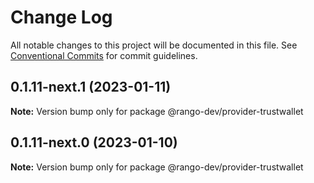 # Change Log

All notable changes to this project will be documented in this file.
See [Conventional Commits](https://conventionalcommits.org) for commit guidelines.

## 0.1.11-next.1 (2023-01-11)

**Note:** Version bump only for package @rango-dev/provider-trustwallet

## 0.1.11-next.0 (2023-01-10)

**Note:** Version bump only for package @rango-dev/provider-trustwallet
